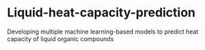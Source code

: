 # Liquid-heat-capacity-prediction
Developing multiple machine learning-based models to predict heat capacity of liquid organic compounds 

